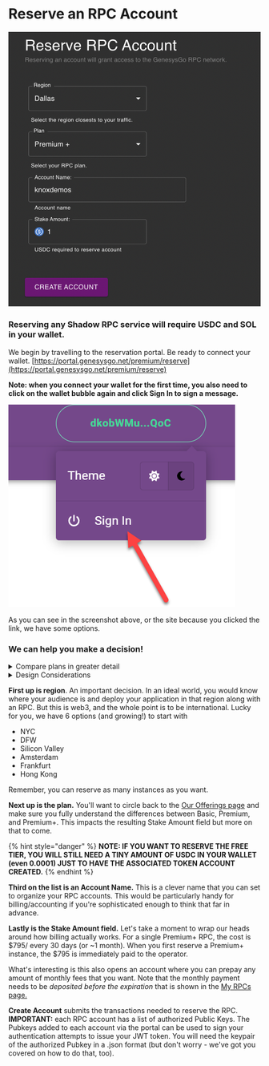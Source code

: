 # Reserve an RPC Account

![](<../../.gitbook/assets/Screen Shot 2022-10-03 at 7.37.35 PM.png>)

### Reserving any Shadow RPC service will require **USDC and SOL in your wallet.**

We begin by travelling to the reservation portal. Be ready to connect your wallet. [https://portal.genesysgo.net/premium/reserve](https://portal.genesysgo.net/premium/reserve)

**Note: when you connect your wallet for the first time, you also need to click on the wallet bubble again and click Sign In to sign a message.**

![](<../../.gitbook/assets/image (3) (3).png>)

As you can see in the screenshot above, or the site because you clicked the link, we have some options.
### **We can help you make a decision!**
<details><summary>Compare plans in greater detail</summary>

### RPCs Are Not One Size Fits All

Some devs just need a way into Solana to test some stuff out. Some devs higher RPC throughput for their dApp. And some devs need to have RPC instances in every region of the world in order to globally load balance their dApp because they have millions of transactions. We got all these situations covered.

### We offer Three Tiers of RPC

{% hint style="info" %}
Note, creating multiple RPC accounts increases your project's rate limits.

Prices below are for 30 day cycles (roughlky monthly)
{% endhint %}

#### Tier 0 - "I'm just a little curious how this works"

* Use: Low performance requirements, ideal for just exploring how Solana works and testing some new calls out
* **Cost = Free**
* 1x Request per second
  * This is monitored based on a combination of the following:
    * Your IP Address
    * UUID that Shadow generates
    * JWT token that is recycled every 24 hours
    * _**Try to spoof this and get the perma banhammer, scrubs**_
* 6x Requests/minute for getMultipleAccounts RPC call

{% hint style="danger" %}
**NOTE: IF YOU WANT TO RESERVE THE FREE TIER, YOU WILL STILL NEED A TINY AMOUNT OF USDC IN YOUR WALLET (even 0.0001) JUST TO HAVE THE ASSOCIATED TOKEN ACCOUNT CREATED.**
{% endhint %}

#### Tier 1 - "Ok, we're going to build a dApp and take it seriously this time"

* Use: A production app that is expected to have moderate, but consistent utilization. NOTE: the following figures are per node (yes, you can rent more than 1)
* **Cost = 325 USDC/mo - Paid directly to Shadow Operators**
* Unlimited transactions unless specified below
* (5 request/second for getProgramAccounts) x # of RPC instances reserved
* 100 Mbps bandwidth limit x # of RPC instances reserved

#### Tier 2 - "This thing got big, and now we have a lot of traffic from all over the world"

* Use: Quite simply, you have a large, steady flow of transactions because your dApp is something people like. NOTE: the following figures are per node (yes, you can rent more than 1)
* **Cost = 795 USDC/mo - Paid directly to Shadow Operators**
* Unlimited transactions unless specified below
* (10 requests/second getProgramAccounts) x # of RPC instances reserved
* 250 Mbps bandwidth limit

### burst - \ ˈbərst \\

_verb (used without object), burst or, often, burst·ed, burst·ing._

1. To go over your allotted requests/second for a given RPC call and still not have the RPC server fuss at you or reject your call
2. Burst refills once your requests/second falls below the standard limit

_Example used in a sentence_

* Our Tier 2 dApp bursted getMultipleAccounts calls to 200 requests/second for the first second it was live. The RPC server handled it fine. In the next second, it fell to 80 requests/second, which refilled our burst by 20 calls. If it stays at 80 requests/second, that will refill our burst by 20 requests/second up till the burst limit of 100 requests.

**What's up with rate limits on different call types? Why limit it at all?**

It comes down to how batching works, really. We don't limit batching starting in Tier 1, so 100 requests per second could easily scale up on our poor operators. Plus there are kinds of requests that can be super toxic in addition to block crawlers causing resource exhaustion.

Now, you no doubt have more questions about how this really works and how you can use an RPC (or multiple RPCs!) as an entrypoint into Solana from your dApp. That's why you need to spend some time reading the next page.
</details>

<details><summary>Design Considerations</summary>
---
description: Useful Design Ideas for using your RPC
---


### When choosing Premium vs Dedicated, there are a couple things we want you to consider...

1. You need to consider how many front ends you will have and how many RPCs you will have (need), and how traffic will be directed to the RPCs from your app. That's what this page is.
2. You need to be aware that access to your RPC will expire every 24 hours unless you refresh your access token. That's what the next page is all about.

### **First, let's think about your dApp design and how traffic is balanced.**

#### **Basic - 1 Front End web app and 1 Premium RPC**

****![](<../../.gitbook/assets/image (5).png>)****

There's not much to this design. Your end users from all over the world will connect to your website to submit a transaction. In your dApp, you define the [Connection](https://solana-labs.github.io/solana-web3.js/classes/Connection.html) - for endpoint param, you will simply provide it with our endpoint URL.

#### Ideal, but more complicated - Multiple RPCs to Provide GeoRedundancy and Load Balancing

![](<../../.gitbook/assets/image (1) (1) (1).png>)

In this scenario, your goal is to have traffic load balanced and also provide your end users with the lowest latency (and possibly faster confirmation times). There are a few ways to accomplish this.

Here, you would place a DNS-enabled load balancer in the front. There are many resources to do this, notably Azure Traffic Manager or AWS Route 53. You create an A record for your application that resolves to the DNS router. For the DNS router, you identify what your backend resources are.

As client traffic arrives on the DNS router, the DNS router inspects the source packet to determine what geography it is coming from, and then redirects the client to the nearest backend resource which would be your web servers, located in disparate regions.

Your webserver would then serve identical websites with one exception - the RPC connections would be different based on the closest Premium RPCs you have reserved.

#### For critical workloads, there is The Kennedy Package - Let us handle the plumbing.

![](<../../.gitbook/assets/image (3) (1).png>)

When you purchase services from GenesysGo, there are add-on services available. One of those is Global Server Load Balancing (GSLB). If you purchase RPC services in different global regions (ie, NA, EU, and APAC), you can add the add-on GSLB package and we will take care of the rest. There are two tiers of global load balancing offered (3 regions or 6 regions) which we will cover when it comes time to reserve the RPC.

Why do this? Because you need to focus on your app's code; not the internet plumbing. And this is reliable way to give your end users the best possible experience.

</details>

**First up is region**. An important decision. In an ideal world, you would know where your audience is and deploy your application in that region along with an RPC. But this is web3, and the whole point is to be international. Lucky for you, we have 6 options (and growing!) to start with

* NYC
* DFW
* Silicon Valley
* Amsterdam
* Frankfurt
* Hong Kong

Remember, you can reserve as many instances as you want.

**Next up is the plan.** You'll want to circle back to the [Our Offerings page](/build/shadow-rpc/README.md) and make sure you fully understand the differences between Basic, Premium, and Premium+. This impacts the resulting Stake Amount field but more on that to come.


{% hint style="danger" %}
**NOTE: IF YOU WANT TO RESERVE THE FREE TIER, YOU WILL STILL NEED A TINY AMOUNT OF USDC IN YOUR WALLET (even 0.0001) JUST TO HAVE THE ASSOCIATED TOKEN ACCOUNT CREATED.**
{% endhint %}

**Third on the list is an Account Name.** This is a clever name that you can set to organize your RPC accounts. This would be particularly handy for billing/accounting if you're sophisticated enough to think that far in advance.

**Lastly is the Stake Amount field.** Let's take a moment to wrap our heads around how billing actually works. For a single Premium+ RPC, the cost is $795/ every 30 days (or ~1 month). When you first reserve a Premium+ instance, the $795 is immediately paid to the operator.

What's interesting is this also opens an account where you can prepay any amount of monthly fees that you want. Note that the monthly payment needs to be _deposited before the expiration_ that is shown in the [My RPCs page.](my-rpcs.md)

**Create Account** submits the transactions needed to reserve the RPC. **IMPORTANT:** each RPC account has a list of authorized Public Keys. The Pubkeys added to each account via the portal can be used to sign your authentication attempts to issue your JWT token. You will need the keypair of the authorized Pubkey in a .json format (but don't worry - we've got you covered on how to do that, too).
